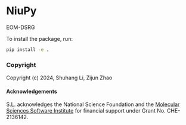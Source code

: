 NiuPy
==============================

EOM-DSRG

To install the package, run:
```bash
pip install -e .
```

### Copyright

Copyright (c) 2024, Shuhang Li, Zijun Zhao

#### Acknowledgements

S.L. acknowledges the National Science Foundation and the 
[Molecular Sciences Software Institute](https://molssi.org/) for financial support under Grant No. CHE-2136142.
